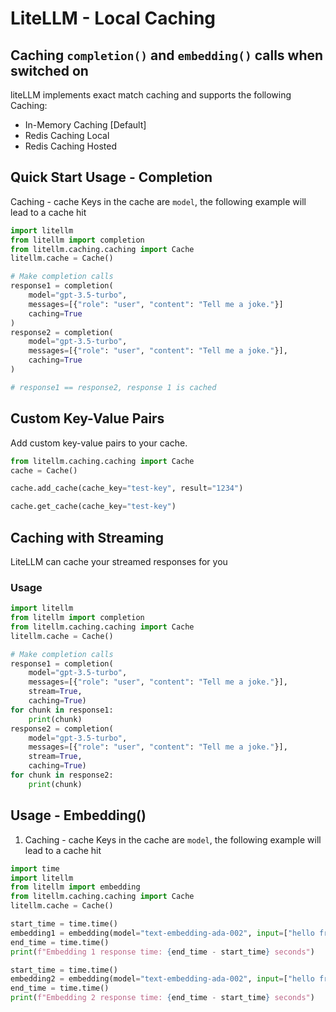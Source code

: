 # LiteLLM - Local Caching

## Caching `completion()` and `embedding()` calls when switched on

liteLLM implements exact match caching and supports the following Caching:
* In-Memory Caching [Default]
* Redis Caching Local
* Redis Caching Hosted

## Quick Start Usage - Completion
Caching - cache
Keys in the cache are `model`, the following example will lead to a cache hit
```python
import litellm
from litellm import completion
from litellm.caching.caching import Cache
litellm.cache = Cache()

# Make completion calls
response1 = completion(
    model="gpt-3.5-turbo", 
    messages=[{"role": "user", "content": "Tell me a joke."}]
    caching=True
)
response2 = completion(
    model="gpt-3.5-turbo", 
    messages=[{"role": "user", "content": "Tell me a joke."}],
    caching=True
)

# response1 == response2, response 1 is cached
```

## Custom Key-Value Pairs 
Add custom key-value pairs to your cache. 

```python 
from litellm.caching.caching import Cache
cache = Cache()

cache.add_cache(cache_key="test-key", result="1234")

cache.get_cache(cache_key="test-key")
```

## Caching with Streaming 
LiteLLM can cache your streamed responses for you

### Usage
```python
import litellm
from litellm import completion
from litellm.caching.caching import Cache
litellm.cache = Cache()

# Make completion calls
response1 = completion(
    model="gpt-3.5-turbo", 
    messages=[{"role": "user", "content": "Tell me a joke."}], 
    stream=True,
    caching=True)
for chunk in response1:
    print(chunk)
response2 = completion(
    model="gpt-3.5-turbo", 
    messages=[{"role": "user", "content": "Tell me a joke."}], 
    stream=True,
    caching=True)
for chunk in response2:
    print(chunk)
```

## Usage - Embedding()
1. Caching - cache
Keys in the cache are `model`, the following example will lead to a cache hit
```python
import time
import litellm
from litellm import embedding
from litellm.caching.caching import Cache
litellm.cache = Cache()

start_time = time.time()
embedding1 = embedding(model="text-embedding-ada-002", input=["hello from litellm"*5], caching=True)
end_time = time.time()
print(f"Embedding 1 response time: {end_time - start_time} seconds")

start_time = time.time()
embedding2 = embedding(model="text-embedding-ada-002", input=["hello from litellm"*5], caching=True)
end_time = time.time()
print(f"Embedding 2 response time: {end_time - start_time} seconds")
```